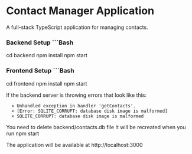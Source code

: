 # Contact Manager Application

A full-stack TypeScript application for managing contacts.

### Backend Setup ```Bash
   cd backend
   npm install
   npm start

### Frontend Setup ```Bash
   cd frontend
   npm install
   npm start


If the backend server is throwing errors that look like this:

      × Unhandled exception in handler 'getContacts'.
      × [Error: SQLITE_CORRUPT: database disk image is malformed]
      × SQLITE_CORRUPT: database disk image is malformed

   You need to delete backend/contacts.db file
   It will be recreated when you run npm start

The application will be available at http://localhost:3000